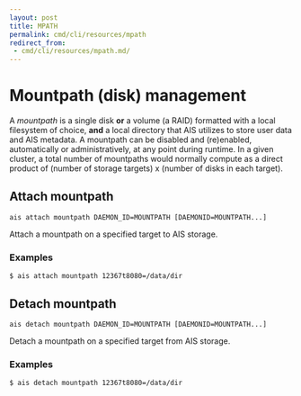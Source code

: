 ```yaml
---
layout: post
title: MPATH
permalink: cmd/cli/resources/mpath
redirect_from:
 - cmd/cli/resources/mpath.md/
---
```


# Mountpath (disk) management

A *mountpath* is a single disk **or** a volume (a RAID) formatted with a local filesystem of choice, **and** a local directory that AIS utilizes to store user data and AIS metadata. A mountpath can be disabled and (re)enabled, automatically or administratively, at any point during runtime. In a given cluster, a total number of mountpaths would normally compute as a direct product of (number of storage targets) x (number of disks in each target).

## Attach mountpath

`ais attach mountpath DAEMON_ID=MOUNTPATH [DAEMONID=MOUNTPATH...]`

Attach a mountpath on a specified target to AIS storage.

### Examples

```console
$ ais attach mountpath 12367t8080=/data/dir
```

## Detach mountpath

`ais detach mountpath DAEMON_ID=MOUNTPATH [DAEMONID=MOUNTPATH...]`

Detach a mountpath on a specified target from AIS storage.

### Examples

```console
$ ais detach mountpath 12367t8080=/data/dir
```

